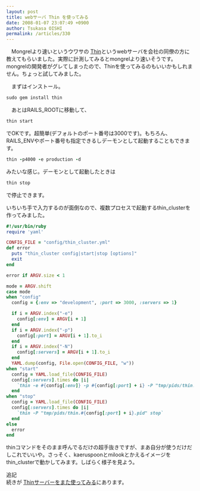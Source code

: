 ```yaml
---
layout: post
title: webサーバ Thin を使ってみる
date: 2008-01-07 23:07:49 +0900
author: Tsukasa OISHI
permalink: /articles/330
---
```



　Mongrelより速いというウワサの [Thin](http://code.macournoyer.com/thin/)というwebサーバを会社の同僚の方に教えてもらいました。実際に計測してみるとmongrelより速いそうです。mongrelの開発者がグレてしまったので、Thinを使ってみるのもいいかもしれません。ちょっと試してみました。  

　まずはインストール。  

```ruby  
sudo gem install thin  
```  

　あとはRAILS\_ROOTに移動して、  

```ruby  
thin start  
```  

でOKです。超簡単(デフォルトのポート番号は3000です)。もちろん、RAILS\_ENVやポート番号も指定できるしデーモンとして起動することもできます。  

```ruby  
thin -p4000 -e production -d  
```  

みたいな感じ。デーモンとして起動したときは  

```ruby  
thin stop  
```  

で停止できます。  

いちいち手で入力するのが面倒なので、複数プロセスで起動するthin\_clusterを作ってみました。  

```ruby  
#!/usr/bin/ruby  
require 'yaml'  

CONFIG_FILE = "config/thin_cluster.yml"  
def error  
  puts "thin_cluster config|start|stop [options]"  
  exit  
end  

error if ARGV.size < 1  

mode = ARGV.shift  
case mode  
when "config"  
  config = {:env => "development", :port => 3000, :servers => 1}  

  if i = ARGV.index("-e")  
    config[:env] = ARGV[i + 1]  
  end  
  if i = ARGV.index("-p")  
    config[:port] = ARGV[i + 1].to_i  
  end  
  if i = ARGV.index("-N")  
    config[:servers] = ARGV[i + 1].to_i  
  end  
  YAML.dump(config, File.open(CONFIG_FILE, "w"))  
when "start"  
  config = YAML.load_file(CONFIG_FILE)  
  config[:servers].times do |i|  
    `thin -e #{config[:env]} -p #{config[:port] + i} -P "tmp/pids/thin.#{config[:port] + i}.pid" -d start`  
  end  
when "stop"  
  config = YAML.load_file(CONFIG_FILE)  
  config[:servers].times do |i|  
    `thin -P "tmp/pids/thin.#{config[:port] + i}.pid" stop`  
  end  
else  
  error  
end  
```  

thinコマンドをそのまま呼んでるだけの超手抜きですが、まあ自分が使うだけだしこれでいいや。さっそく、kaeruspoonとmilookとかえるイメージをthin\_clusterで動かしてみます。しばらく様子を見よう。  

追記  
続きが [Thinサーバーをまた使ってみる](/articles/342)にあります。  

